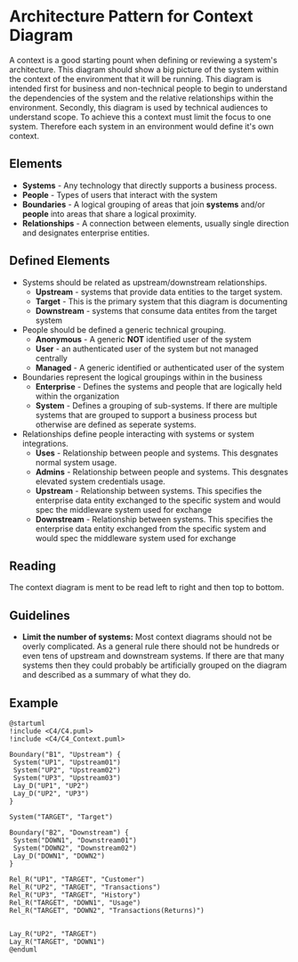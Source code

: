 # Architecture Pattern for Context Diagram

A context is a good starting pount when defining or reviewing a system's architecture. This diagram should show a big picture 
of the system within the context of the environment that it will be running. This diagram is intended first for business and non-technical
people to begin to understand the dependencies of the system and the relative relationships within the environment. Secondly, this diagram 
is used by technical audiences to understand scope. To achieve this a context must limit the focus to one system.  Therefore each system in 
an environment would define it's own context.

## Elements

- **Systems** - Any technology that directly supports a business process.
- **People** - Types of users that interact with the system
- **Boundaries** - A logical grouping of areas that join **systems** and/or **people** into areas that share a logical proximity.
- **Relationships** - A connection between elements, usually single direction and designates enterprise entities.

## Defined Elements

- Systems should be related as upstream/downstream relationships. 
  - **Upstream** - systems that provide data entities to the target system.
  - **Target** - This is the primary system that this diagram is documenting
  - **Downstream** - systems that consume data entites from the target system
- People should be defined a generic technical grouping.
  - **Anonymous** - A generic **NOT** identified user of the system
  - **User** - an authenticated user of the system but not managed centrally
  - **Managed** - A generic identified or authenticated user of the system
- Boundaries represent the logical groupings within in the business
  - **Enterprise** - Defines the systems and people that are logically held within the organization
  - **System** - Defines a grouping of sub-systems. If there are multiple systems that are grouped to support a business process but 
      otherwise are defined as seperate systems.
- Relationships define people interacting with systems or system integrations.
  - **Uses** - Relationship between people and systems. This desgnates normal system usage.
  - **Admins** - Relationship between people and systems. This desgnates elevated system credentials usage.
  - **Upstream** - Relationship between systems.  This specifies the enterprise data entity exchanged to the specific system and would spec the 
      middleware system used for exchange
  - **Downstream** - Relationship between systems.  This specifies the enterprise data entity exchanged from the specific system and would spec the 
      middleware system used for exchange
      
## Reading

The context diagram is ment to be read left to right and then top to bottom.

## Guidelines

- **Limit the number of systems:** Most context diagrams should not be overly complicated. As a general rule there should not be hundreds or even tens of 
    upstream and downstream systems.  If there are that many systems then they could probably be artificially grouped on the diagram and 
    described as a summary of what they do.
    
## Example 

```
@startuml
!include <C4/C4.puml>
!include <C4/C4_Context.puml>

Boundary("B1", "Upstream") {
 System("UP1", "Upstream01")
 System("UP2", "Upstream02")
 System("UP3", "Upstream03")
 Lay_D("UP1", "UP2")
 Lay_D("UP2", "UP3")
}

System("TARGET", "Target")

Boundary("B2", "Downstream") {
 System("DOWN1", "Downstream01")
 System("DOWN2", "Downstream02")
 Lay_D("DOWN1", "DOWN2")
}

Rel_R("UP1", "TARGET", "Customer")
Rel_R("UP2", "TARGET", "Transactions")
Rel_R("UP3", "TARGET", "History")
Rel_R("TARGET", "DOWN1", "Usage")
Rel_R("TARGET", "DOWN2", "Transactions(Returns)")


Lay_R("UP2", "TARGET")
Lay_R("TARGET", "DOWN1")
@enduml
```
